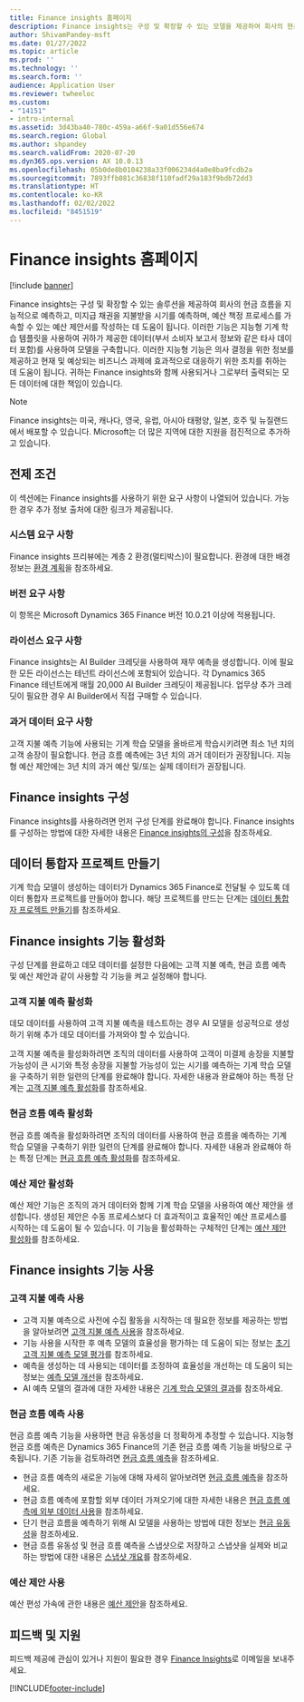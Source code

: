 ```yaml
---
title: Finance insights 홈페이지
description: Finance insights는 구성 및 확장할 수 있는 모델을 제공하여 회사의 현금 흐름을 정확하고 지능적으로 예측하고, 미지급 채권을 지불받을 시기를 예측하며, 예산 책정 프로세스를 가속할 수 있는 예산 제안서를 작성하는 데 도움이 됩니다. 이러한 모든 기능은 지능형 기계 학습 모델에 기반을 둡니다.
author: ShivamPandey-msft
ms.date: 01/27/2022
ms.topic: article
ms.prod: ''
ms.technology: ''
ms.search.form: ''
audience: Application User
ms.reviewer: twheeloc
ms.custom:
- "14151"
- intro-internal
ms.assetid: 3d43ba40-780c-459a-a66f-9a01d556e674
ms.search.region: Global
ms.author: shpandey
ms.search.validFrom: 2020-07-20
ms.dyn365.ops.version: AX 10.0.13
ms.openlocfilehash: 05b0de8b0104238a33f006234d4a0e8ba9fcdb2a
ms.sourcegitcommit: 7893ffb081c36838f110fadf29a183f9bdb72dd3
ms.translationtype: HT
ms.contentlocale: ko-KR
ms.lasthandoff: 02/02/2022
ms.locfileid: "8451519"
---
```

# <a name="finance-insights-home-page"></a>Finance insights 홈페이지

[!include [banner](../includes/banner.md)]

Finance insights는 구성 및 확장할 수 있는 솔루션을 제공하여 회사의 현금 흐름을 지능적으로 예측하고, 미지급 채권을 지불받을 시기를 예측하며, 예산 책정 프로세스를 가속할 수 있는 예산 제안서를 작성하는 데 도움이 됩니다. 이러한 기능은 지능형 기계 학습 템플릿을 사용하여 귀하가 제공한 데이터(부서 소비자 보고서 정보와 같은 타사 데이터 포함)를 사용하여 모델을 구축합니다. 이러한 지능형 기능은 의사 결정을 위한 정보를 제공하고 현재 및 예상되는 비즈니스 과제에 효과적으로 대응하기 위한 조치를 취하는 데 도움이 됩니다. 귀하는 Finance insights와 함께 사용되거나 그로부터 출력되는 모든 데이터에 대한 책임이 있습니다.

> [!NOTE]
> Finance insights는 미국, 캐나다, 영국, 유럽, 아시아 태평양, 일본, 호주 및 뉴질랜드에서 배포할 수 있습니다. Microsoft는 더 많은 지역에 대한 지원을 점진적으로 추가하고 있습니다.

## <a name="prerequisites"></a>전제 조건

이 섹션에는 Finance insights를 사용하기 위한 요구 사항이 나열되어 있습니다. 가능한 경우 추가 정보 출처에 대한 링크가 제공됩니다.

### <a name="system-requirements"></a>시스템 요구 사항

Finance insights 프리뷰에는 계층 2 환경(멀티박스)이 필요합니다. 환경에 대한 배경 정보는 [환경 계획](../../fin-ops-core/fin-ops/imp-lifecycle/environment-planning.md)을 참조하세요.

### <a name="version-requirements"></a>버전 요구 사항

이 항목은 Microsoft Dynamics 365 Finance 버전 10.0.21 이상에 적용됩니다.

### <a name="license-requirements"></a>라이선스 요구 사항

Finance insights는 AI Builder 크레딧을 사용하여 재무 예측을 생성합니다. 이에 필요한 모든 라이선스는 테넌트 라이선스에 포함되어 있습니다. 각 Dynamics 365 Finance 테넌트에게 매월 20,000 AI Builder 크레딧이 제공됩니다. 업무상 추가 크레딧이 필요한 경우 AI Builder에서 직접 구매할 수 있습니다.

### <a name="historical-data-requirements"></a>과거 데이터 요구 사항

고객 지불 예측 기능에 사용되는 기계 학습 모델을 올바르게 학습시키려면 최소 1년 치의 고객 송장이 필요합니다. 현금 흐름 예측에는 3년 치의 과거 데이터가 권장됩니다. 지능형 예산 제안에는 3년 치의 과거 예산 및/또는 실제 데이터가 권장됩니다.

## <a name="configure-finance-insights"></a>Finance insights 구성

Finance insights를 사용하려면 먼저 구성 단계를 완료해야 합니다. Finance insights를 구성하는 방법에 대한 자세한 내용은 [Finance insights의 구성](configure-for-fin-insites.md)을 참조하세요.

## <a name="create-a-data-integrator-project"></a>데이터 통합자 프로젝트 만들기

기계 학습 모델이 생성하는 데이터가 Dynamics 365 Finance로 전달될 수 있도록 데이터 통합자 프로젝트를 만들어야 합니다. 해당 프로젝트를 만드는 단계는 [데이터 통합자 프로젝트 만들기](create-data-integrate-project.md)를 참조하세요.

## <a name="enable-finance-insights-capabilities"></a>Finance insights 기능 활성화

구성 단계를 완료하고 데모 데이터를 설정한 다음에는 고객 지불 예측, 현금 흐름 예측 및 예산 제안과 같이 사용할 각 기능을 켜고 설정해야 합니다.

### <a name="enable-customer-payment-predictions"></a>고객 지불 예측 활성화
데모 데이터를 사용하여 고객 지불 예측을 테스트하는 경우 AI 모델을 성공적으로 생성하기 위해 추가 데모 데이터를 가져와야 할 수 있습니다. 

고객 지불 예측을 활성화하려면 조직의 데이터를 사용하여 고객이 미결제 송장을 지불할 가능성이 큰 시기와 특정 송장을 지불할 가능성이 있는 시기를 예측하는 기계 학습 모델을 구축하기 위한 일련의 단계를 완료해야 합니다. 자세한 내용과 완료해야 하는 특정 단계는 [고객 지불 예측 활성화](enable-cust-paymnt-prediction.md)를 참조하세요. 

### <a name="enable-cash-flow-forecasting"></a>현금 흐름 예측 활성화
현금 흐름 예측을 활성화하려면 조직의 데이터를 사용하여 현금 흐름을 예측하는 기계 학습 모델을 구축하기 위한 일련의 단계를 완료해야 합니다. 자세한 내용과 완료해야 하는 특정 단계는 [현금 흐름 예측 활성화](enable-cash-flow-forecasting.md)를 참조하세요.

### <a name="enable-budget-proposals"></a>예산 제안 활성화

예산 제안 기능은 조직의 과거 데이터와 함께 기계 학습 모델을 사용하여 예산 제안을 생성합니다. 생성된 제안은 수동 프로세스보다 더 효과적이고 효율적인 예산 프로세스를 시작하는 데 도움이 될 수 있습니다. 이 기능을 활성화하는 구체적인 단계는 [예산 제안 활성화](enable-budget-proposal.md)를 참조하세요. 

## <a name="using-finance-insights-features"></a>Finance insights 기능 사용

### <a name="using-customer-payment-predictions"></a>고객 지불 예측 사용

- 고객 지불 예측으로 사전에 수집 활동을 시작하는 데 필요한 정보를 제공하는 방법을 알아보려면 [고객 지불 예측 사용](use-customer-payment-predictions.md)을 참조하세요.
- 기능 사용을 시작한 후 예측 모델의 효율성을 평가하는 데 도움이 되는 정보는 [초기 고객 지불 예측 모델 평가](evaluate-payment-prediction.md)를 참조하세요.
- 예측을 생성하는 데 사용되는 데이터를 조정하여 효율성을 개선하는 데 도움이 되는 정보는 [예측 모델 개선](improve-model.md)을 참조하세요.
- AI 예측 모델의 결과에 대한 자세한 내용은 [기계 학습 모델의 결과](confusion-matrix.md)를 참조하세요.

### <a name="using-cash-flow-forecasts"></a>현금 흐름 예측 사용

현금 흐름 예측 기능을 사용하면 현금 유동성을 더 정확하게 추정할 수 있습니다. 지능형 현금 흐름 예측은 Dynamics 365 Finance의 기존 현금 흐름 예측 기능을 바탕으로 구축됩니다. 기존 기능을 검토하려면 [현금 흐름 예측](../cash-bank-management/cash-flow-forecasting.md)을 참조하세요.

- 현금 흐름 예측의 새로운 기능에 대해 자세히 알아보려면 [현금 흐름 예측](cash-flow-forecast-intro.md)을 참조하세요.
- 현금 흐름 예측에 포함할 외부 데이터 가져오기에 대한 자세한 내용은 [현금 흐름 예측에 외부 데이터 사용](external-data-in-cash-flow.md)을 참조하세요. 
- 단기 현금 흐름을 예측하기 위해 AI 모델을 사용하는 방법에 대한 정보는 [현금 유동성](cash-position.md)을 참조하세요.
- 현금 흐름 유동성 및 현금 흐름 예측을 스냅샷으로 저장하고 스냅샷을 실제와 비교하는 방법에 대한 내용은 [스냅샷 개요](payment-snapshots.md)를 참조하세요.

### <a name="using-budget-proposal"></a>예산 제안 사용

예산 편성 가속에 관한 내용은 [예산 제안](budget-proposals.md)을 참조하세요. 

## <a name="feedback-and-support"></a>피드백 및 지원

피드백 제공에 관심이 있거나 지원이 필요한 경우 [Finance Insights](mailto:fiap@microsoft.com)로 이메일을 보내주세요.

[!INCLUDE[footer-include](../../includes/footer-banner.md)]
